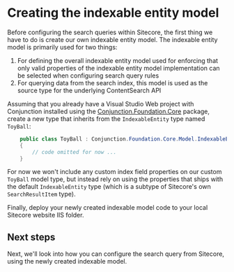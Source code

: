 # Creating the indexable entity model

Before configuring the search queries within Sitecore, the first thing we have to do is create our own indexable entity model. The indexable entity model is primarily used for two things:

1. For defining the overall indexable entity model used for enforcing that only valid properties of the indexable entity model implementation can be selected when configuring search query rules
2. For querying data from the search index, this model is used as the source type for the underlying ContentSearch API 

Assuming that you already have a Visual Studio Web project with Conjunction installed using the [Conjunction.Foundation.Core](https://www.nuget.org/packages/Conjunction.Foundation.Core/) package, create a new type that inherits from the ``IndexableEntity`` type named ``ToyBall``:

```csharp
    public class ToyBall : Conjunction.Foundation.Core.Model.IndexableEntity
    {
        // code omitted for now ...    
    }
```

For now we won't include any custom index field properties on our custom ``ToyBall`` model type, but instead rely on using the properties that ships with the default ``IndexableEntity`` type (which is a subtype of Sitecore's own ``SearchResultItem`` type).

Finally, deploy your newly created indexable model code to your local Sitecore website IIS folder.

## Next steps

Next, we'll look into how you can configure the search query from Sitecore, using the newly created indexable model.